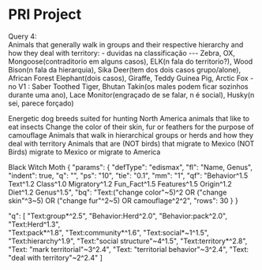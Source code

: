 # PRI Project

Query 4:  
Animals that generally walk in groups and their respective hierarchy and how they deal with territory: 
    - duvidas na classificação --- Zebra, OX, Mongoose(contraditorio em alguns casos), ELK(n fala do territorio?), Wood Bison(n fala da hierarquia), Sika Deer(tem dos dois casos grupo/alone), African Forest Elephant(dois casos), Giraffe, Teddy Guinea Pig, Arctic Fox
    - no V1 : Saber Toothed Tiger, Bhutan Takin(os males podem ficar sozinhos durante uma ano), Lace Monitor(engraçado de se falar, n é social), Husky(n sei, parece forçado)

Energetic dog breeds suited for hunting
North America animals that like to eat insects
Change the color of their skin, fur or feathers for the purpose of camouflage
Animals that walk in hierarchical groups or herds and how they deal with territory
Animals that are (NOT birds) that migrate to Mexico
(NOT Birds) migrate to Mexico or migrate to America


Black Witch Moth
{
    "params": {
      "defType": "edismax",
      "fl": "Name, Genus",
      "indent": true,
      "q": "",
      "ps": "10",
      "tie": "0.1",
      "mm": "1",
      "qf": "Behavior^1.5 Text^1.2 Class^1.0 Migratory^1.2 Fun_Fact^1.5 Features^1.5 Origin^1.2 Diet^1.2 Genus^1.5",
      "bq": "Text:(\"change color\"~5)^2 OR (\"change skin\"^3~5) OR (\"change fur\"^2~5) OR camouflage^2^2",
      "rows": 30
    }
  }
  


"q": [
      "Text:group*^2.5",
      "Behavior:Herd^2.0",
      "Behavior:pack^2.0",
      "Text:Herd^1.3",    
      "Text:pack*^1.8",
      "Text:community*^1.6",
      "Text:social*~1^1.5",
      "Text:hierarchy^1.9",
      "Text:\"social structure\"~4^1.5",
      "Text:territory*^2.8",
      "Text: \"mark territorial\"~3^2.4",
      "Text: \"territorial behavior\"~3^2.4",
      "Text: \"deal with territory\"~2^2.4"
    ]